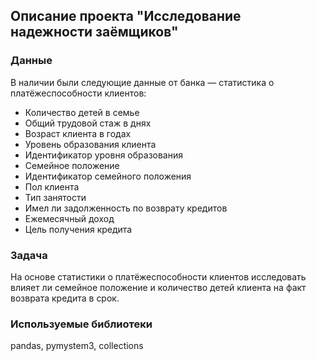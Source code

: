 ## Описание проекта "Исследование надежности заёмщиков"

### Данные

В наличии были следующие данные от банка — статистика о платёжеспособности клиентов:

* Количество детей в семье
* Общий трудовой стаж в днях
* Возраст клиента в годах
* Уровень образования клиента
* Идентификатор уровня образования
* Семейное положение
* Идентификатор семейного положения
* Пол клиента
* Тип занятости
* Имел ли задолженность по возврату кредитов
* Ежемесячный доход
* Цель получения кредита

### Задача

На основе статистики о платёжеспособности клиентов исследовать влияет ли семейное положение и количество детей клиента на факт возврата кредита в срок.

### Используемые библиотеки

pandas, pymystem3, collections 
